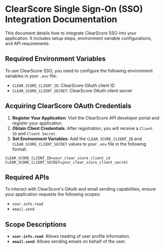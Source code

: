 # ClearScore Single Sign-On (SSO) Integration Documentation

This document details how to integrate ClearScore SSO into your application. It includes setup steps, environment variable configurations, and API requirements.

## Required Environment Variables

To use ClearScore SSO, you need to configure the following environment variables in your `.env` file:

- `CLEAR_SCORE_CLIENT_ID`: ClearScore OAuth client ID
- `CLEAR_SCORE_CLIENT_SECRET`: ClearScore OAuth client secret

## Acquiring ClearScore OAuth Credentials

1. **Register Your Application**: Visit the ClearScore API developer portal and register your application.
2. **Obtain Client Credentials**: After registration, you will receive a `Client ID` and `Client Secret`.
3. **Set Environment Variables**: Add the `CLEAR_SCORE_CLIENT_ID` and `CLEAR_SCORE_CLIENT_SECRET` values to your `.env` file in the following format:

```plaintext
CLEAR_SCORE_CLIENT_ID=your_clear_score_client_id
CLEAR_SCORE_CLIENT_SECRET=your_clear_score_client_secret
```

## Required APIs

To interact with ClearScore's OAuth and email sending capabilities, ensure your application requests the following scopes:

- `user.info.read`
- `email.send`

## Scope Descriptions

- **`user.info.read`**: Allows reading of user profile information.
- **`email.send`**: Allows sending emails on behalf of the user.
